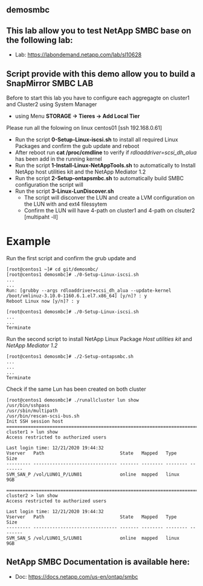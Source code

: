 ## demosmbc

This lab allow you to test NetApp SMBC base on the following lab:
------------------------------------------------------------------
- Lab: https://labondemand.netapp.com/lab/sl10628 

Script provide with this demo allow you to build a SnapMirror SMBC LAB
----------------------------------------------------------------------
Before to start this lab you have to configure each aggregagte on cluster1 and Cluster2 using System Manager 
- using Menu **STORAGE -> Tieres -> Add Local Tier**

Please run all the folowing on linux centos01 [ssh 192.168.0.61]
- Run the script **0-Setup-Linux-iscsi.sh** to install all required Linux Packages and confirm the gub update and reboot
- After reboot run **cat /proc/cmdline** to verify if *rdloaddriver=scsi_dh_alua* has been add in the running kernel
- Run the script **1-Install-Linux-NetAppTools.sh** to automatically to Install NetApp host utilities kit and the NetApp Mediator 1.2  
- Run the script **2-Setup-ontapsmbc.sh** to automatically build SMBC configuration the script will
- Run the script **3-Linux-LunDiscover.sh**
	- The script will disconver the LUN and create a LVM configuration on the LUN with and ext4 filessytem
	- Confirm the LUN will have 4-path on cluster1 and 4-path on clsuter2 [multipaht -ll]

# Example
Run the first script and confirm the grub update and 
````
[root@centos1 ~]# cd git/demosmbc/
[root@centos1 demosmbc]# ./0-Setup-Linux-iscsi.sh
...
...
Run: [grubby --args rdloaddriver=scsi_dh_alua --update-kernel /boot/vmlinuz-3.10.0-1160.6.1.el7.x86_64] [y/n]? : y
Reboot Linux now [y/n]? : y

[root@centos1 demosmbc]# ./0-Setup-Linux-iscsi.sh
...
...
Terminate
````
Run the second script to install NetApp Linux Package *Host utilities kit* and *NetApp Mediator 1.2* 
````
[root@centos1 demosmbc]# ./2-Setup-ontapsmbc.sh
...
...
...
Terminate
````
Check if the same Lun has been created on both cluster
````
[root@centos1 demosmbc]# ./runallcluster lun show
/usr/bin/sshpass
/usr/sbin/multipath
/usr/bin/rescan-scsi-bus.sh
Init SSH session host
=========================================================================================
cluster1 > lun show
Access restricted to authorized users

Last login time: 12/21/2020 19:44:32
Vserver   Path                            State   Mapped   Type        Size
--------- ------------------------------- ------- -------- -------- --------
SVM_SAN_P /vol/LUN01_P/LUN01              online  mapped   linux         9GB

=========================================================================================
cluster2 > lun show
Access restricted to authorized users

Last login time: 12/21/2020 19:44:32
Vserver   Path                            State   Mapped   Type        Size
--------- ------------------------------- ------- -------- -------- --------
SVM_SAN_S /vol/LUN01_S/LUN01              online  mapped   linux         9GB

````









NetApp SMBC Documentation is available here:
--------------------------------------------
- Doc: https://docs.netapp.com/us-en/ontap/smbc


